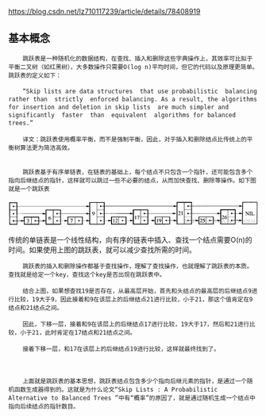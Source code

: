 https://blog.csdn.net/lz710117239/article/details/78408919

## 基本概念

        跳跃表是一种随机化的数据结构，在查找、插入和删除这些字典操作上，其效率可比拟于平衡二叉树（如红黑树），大多数操作只需要O(log n)平均时间，但它的代码以及原理更简单。跳跃表的定义如下：

        “Skip lists are data structures  that use probabilistic  balancing rather than  strictly  enforced balancing. As a result, the algorithms for insertion and deletion in skip lists  are much simpler and significantly  faster  than  equivalent  algorithms for balanced trees.”

        译文：跳跃表使用概率平衡，而不是强制平衡，因此，对于插入和删除结点比传统上的平衡树算法更为简洁高效。 


        跳跃表基于有序单链表，在链表的基础上，每个结点不只包含一个指针，还可能包含多个指向后继结点的指针，这样就可以跳过一些不必要的结点，从而加快查找、删除等操作。如下图就是一个跳跃表
        
        
![1](./skiplist.jpg)

  传统的单链表是一个线性结构，向有序的链表中插入、查找一个结点需要O(n)的时间。如果使用上图的跳跃表，就可以减少查找所需的时间。



        跳跃表的插入和删除操作都基于查找操作，理解了查找操作，也就理解了跳跃表的本质。查找就是给定一个key，查找这个key是否出现在跳跃表中。

        结合上图，如果想查找19是否存在，从最高层开始，首先和头结点的最高层的后继结点9进行比较，19大于9，因此接着和9在该层上的后继结点21进行比较，小于21，那这个值肯定在9结点和21结点之间。

        因此，下移一层，接着和9在该层上的后继结点17进行比较，19大于17，然后和21进行比较，小于21，此时肯定在17结点和21结点之间。

        接着下移一层，和17在该层上的后继结点19进行比较，这样就最终找到了。

 

        上面就是跳跃表的基本思想，跳跃表结点包含多少个指向后继元素的指针，是通过一个随机函数生成器得到的。这就是为什么论文“Skip Lists : A Probabilistic Alternative to Balanced Trees ”中有“概率”的原因了，就是通过随机生成一个结点中指向后续结点的指针数目。